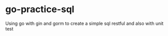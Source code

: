 # go-practice-sql
Using go with gin and gorm to create a simple sql restful and also with unit test
